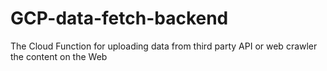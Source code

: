 # GCP-data-fetch-backend
The Cloud Function for uploading data from third party API or web crawler the content on the Web
